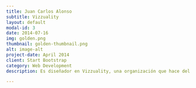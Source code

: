 ```yaml
---
title: Juan Carlos Alonso
subtitle: Vizzuality
layout: default
modal-id: 3
date: 2014-07-16
img: golden.png
thumbnail: golden-thumbnail.png
alt: image-alt
project-date: April 2014
client: Start Bootstrap
category: Web Development
description: Es diseñador en Vizzuality, una organización ​que hace del diseño de datos un impulsor del cambio. Vizzuality ofrece aplicaciones que ayudan a la mejor comprensión de los datos a través de su visualización para comprender procesos como la deforestación, la preparación para los desastres, el flujo mundial del comercio de productos agrícolas o la acción contra el cambio climático en todo el mundo.

---
```

